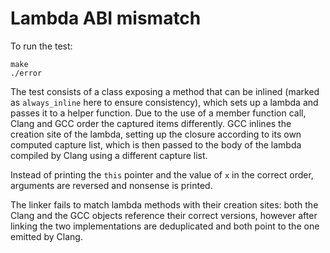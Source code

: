 Lambda ABI mismatch
=====

To run the test:

```
make
./error
```

The test consists of a class exposing a method that can be inlined
(marked as `always_inline` here to ensure consistency), which sets up a lambda
and passes it to a helper function.
Due to the use of a member function call, Clang and GCC order the captured
items differently.
GCC inlines the creation site of the lambda, setting up the closure according
to its own computed capture list, which is then passed to the body of the
lambda compiled by Clang using a different capture list.

Instead of printing the `this` pointer and the value of `x` in the correct
order, arguments are reversed and nonsense is printed.

The linker fails to match lambda methods with their creation sites: both the
Clang and the GCC objects reference their correct versions, however after
linking the two implementations are deduplicated and both point to the one
emitted by Clang.
